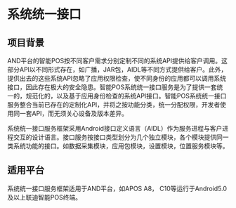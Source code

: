 # 系统统一接口


## 项目背景


AND平台的智能POS按不同客户需求分别定制不同的系统API提供给客户调用。这部分API以不同形式存在，如广播，JAR包，AIDL等不同方式提供给客户。此外，提供出去的这些系统API忽略了应用权限检查，使不同身份的应用都可以调用系统接口，因此存在极大的安全隐患。智能POS系统统一接口服务是为了提供一套统一的，规范化的，以及基于应用身份检查的系统API接口。智能POS系统统一接口服务整合当前已存在的定制化API，并将之按功能分类，统一分配权限，开发者使用同一套API，而无须关心设备及版本差异。

系统统一接口服务框架采用Android接口定义语言（AIDL）作为服务进程与客户进程交互的设计语言。接口服务按接口类型划分为几个独立模块，各个模块提供同一类系统功能的接口。如数据采集模块，应用包模块，设置模块，位置服务模块等。

## 适用平台 

系统统一接口服务框架适用于AND平台，如APOS A8， C10等运行于Android5.0及以上联迪智能POS终端。
